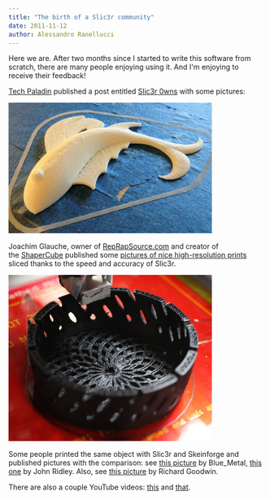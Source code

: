 ```yaml
---
title: "The birth of a Slic3r community"
date: 2011-11-12
author: Alessandro Ranellucci
---
```


Here we are. After two months since I started to write this software from scratch, there are many people enjoying using it. And I'm enjoying to receive their feedback!

[Tech Paladin](http://techpaladin.com/) published a post entitled [Slic3r 0wns](http://techpaladin.com/2011/11/06/slic3r-0wns/) with some pictures:  

![](01.jpg)

Joachim Glauche, owner of [RepRapSource.com](http://www.reprapsource.com/) and creator of the [ShaperCube](http://www.shapercube.com/) published some [pictures of nice high-resolution prints](https://picasaweb.google.com/102048359095706720847/Prints) sliced thanks to the speed and accuracy of Slic3r.  

![](02.jpg)

Some people printed the same object with Slic3r and Skeinforge and published pictures with the comparison: see [this picture](http://www.flickr.com/photos/blue_metal/6341424872) by Blue_Metal, [this one](http://www.flickr.com/photos/13659531@N03/6334203975/) by John Ridley. Also, see [this picture](http://www.flickr.com/photos/rgoodwin/6338090839/) by Richard Goodwin.

There are also a couple YouTube videos: [this](http://www.youtube.com/watch?v=0r3hgcKZIVs) and [that](http://www.youtube.com/watch?v=xjpbObDwwcI).
